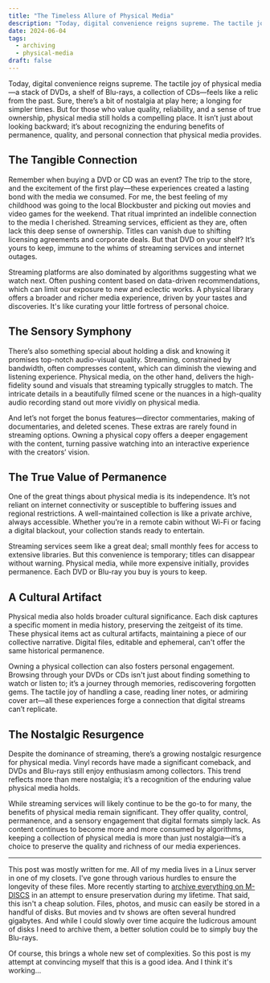 ```yaml
---
title: "The Timeless Allure of Physical Media"
description: "Today, digital convenience reigns supreme. The tactile joy of physical media—a stack of DVDs, a shelf of Blu-rays, a collection of CDs—feels like a relic from the past. But for those who value quality, reliability, and a sense of true ownership, physical media still holds a compelling place."
date: 2024-06-04
tags:
  - archiving
  - physical-media
draft: false
---
```



Today, digital convenience reigns supreme. The tactile joy of physical media—a stack of DVDs, a shelf of Blu-rays, a collection of CDs—feels like a relic from the past. Sure, there’s a bit of nostalgia at play here; a longing for simpler times. But for those who value quality, reliability, and a sense of true ownership, physical media still holds a compelling place. It isn’t just about looking backward; it’s about recognizing the enduring benefits of permanence, quality, and personal connection that physical media provides.

## The Tangible Connection

Remember when buying a DVD or CD was an event? The trip to the store, and the excitement of the first play—these experiences created a lasting bond with the media we consumed. For me, the best feeling of my childhood was going to the local Blockbuster and picking out movies and video games for the weekend. That ritual imprinted an indelible connection to the media I cherished. Streaming services, efficient as they are, often lack this deep sense of ownership. Titles can vanish due to shifting licensing agreements and corporate deals. But that DVD on your shelf? It’s yours to keep, immune to the whims of streaming services and internet outages.

Streaming platforms are also dominated by algorithms suggesting what we watch next.  Often pushing content based on data-driven recommendations, which can limit our exposure to new and eclectic works. A physical library offers a broader and richer media experience, driven by your tastes and discoveries. It's like curating your little fortress of personal choice.

## The Sensory Symphony

There’s also something special about holding a disk and knowing it promises top-notch audio-visual quality. Streaming, constrained by bandwidth, often compresses content, which can diminish the viewing and listening experience. Physical media, on the other hand, delivers the high-fidelity sound and visuals that streaming typically struggles to match. The intricate details in a beautifully filmed scene or the nuances in a high-quality audio recording stand out more vividly on physical media.

And let’s not forget the bonus features—director commentaries, making of documentaries, and deleted scenes. These extras are rarely found in streaming options. Owning a physical copy offers a deeper engagement with the content, turning passive watching into an interactive experience with the creators’ vision.

## The True Value of Permanence

One of the great things about physical media is its independence. It’s not reliant on internet connectivity or susceptible to buffering issues and regional restrictions. A well-maintained collection is like a private archive, always accessible. Whether you’re in a remote cabin without Wi-Fi or facing a digital blackout, your collection stands ready to entertain.

Streaming services seem like a great deal; small monthly fees for access to extensive libraries. But this convenience is temporary; titles can disappear without warning. Physical media, while more expensive initially, provides permanence. Each DVD or Blu-ray you buy is yours to keep.

## A Cultural Artifact

Physical media also holds broader cultural significance. Each disk captures a specific moment in media history, preserving the zeitgeist of its time. These physical items act as cultural artifacts, maintaining a piece of our collective narrative. Digital files, editable and ephemeral, can't offer the same historical permanence.

Owning a physical collection can also fosters personal engagement. Browsing through your DVDs or CDs isn't just about finding something to watch or listen to; it’s a journey through memories, rediscovering forgotten gems. The tactile joy of handling a case, reading liner notes, or admiring cover art—all these experiences forge a connection that digital streams can’t replicate.

## The Nostalgic Resurgence

Despite the dominance of streaming, there’s a growing nostalgic resurgence for physical media. Vinyl records have made a significant comeback, and DVDs and Blu-rays still enjoy enthusiasm among collectors. This trend reflects more than mere nostalgia; it’s a recognition of the enduring value physical media holds.

While streaming services will likely continue to be the go-to for many, the benefits of physical media remain significant. They offer quality, control, permanence, and a sensory engagement that digital formats simply lack. As content continues to become more and more consumed by algorithms, keeping a collection of physical media is more than just nostalgia—it’s a choice to preserve the quality and richness of our media experiences.

---

This post was mostly written for me. All of my media lives in a Linux server in one of my closets. I've gone through various hurdles to ensure the longevity of these files. More recently starting to [archive everything on M-DISCS](/posts/archiving-data-for-posterity/) in an attempt to ensure preservation during my lifetime. That said, this isn't a cheap solution. Files, photos, and music can easily be stored in a handful of disks. But movies and tv shows are often several hundred gigabytes. And while I could slowly over time acquire the ludicrous amount of disks I need to archive them, a better solution could be to simply buy the Blu-rays.

Of course, this brings a whole new set of complexities. So this post is my attempt at convincing myself that this is a good idea. And I think it's working...